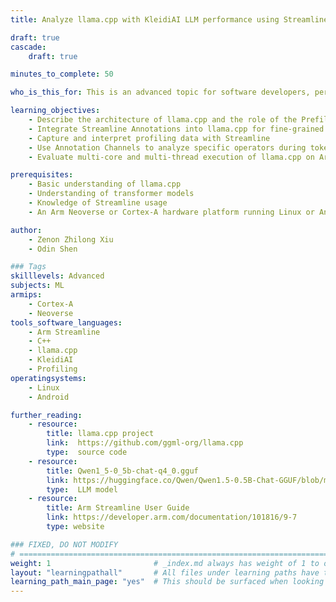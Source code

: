 ```yaml
---
title: Analyze llama.cpp with KleidiAI LLM performance using Streamline

draft: true
cascade:
    draft: true

minutes_to_complete: 50

who_is_this_for: This is an advanced topic for software developers, performance engineers, and AI practitioners who want to run llama.cpp on Arm-based CPUs, learn how to use Arm Streamline to capture and analyze performance data, and understand how LLM inference behaves at the Prefill and Decode stages.

learning_objectives:
    - Describe the architecture of llama.cpp and the role of the Prefill and Decode stages
    - Integrate Streamline Annotations into llama.cpp for fine-grained performance insights
    - Capture and interpret profiling data with Streamline
    - Use Annotation Channels to analyze specific operators during token generation
    - Evaluate multi-core and multi-thread execution of llama.cpp on Arm CPUs

prerequisites:
    - Basic understanding of llama.cpp
    - Understanding of transformer models
    - Knowledge of Streamline usage
    - An Arm Neoverse or Cortex-A hardware platform running Linux or Android to test the application

author: 
    - Zenon Zhilong Xiu
    - Odin Shen

### Tags
skilllevels: Advanced
subjects: ML
armips:
    - Cortex-A
    - Neoverse
tools_software_languages:
    - Arm Streamline
    - C++
    - llama.cpp
    - KleidiAI
    - Profiling
operatingsystems:
    - Linux
    - Android

further_reading:
    - resource:
        title: llama.cpp project
        link:  https://github.com/ggml-org/llama.cpp
        type:  source code
    - resource:
        title: Qwen1_5-0_5b-chat-q4_0.gguf 
        link: https://huggingface.co/Qwen/Qwen1.5-0.5B-Chat-GGUF/blob/main/qwen1_5-0_5b-chat-q4_0.gguf 
        type:  LLM model
    - resource:
        title: Arm Streamline User Guide 
        link: https://developer.arm.com/documentation/101816/9-7
        type: website

### FIXED, DO NOT MODIFY
# ================================================================================
weight: 1                       # _index.md always has weight of 1 to order correctly
layout: "learningpathall"       # All files under learning paths have this same wrapper
learning_path_main_page: "yes"  # This should be surfaced when looking for related content. Only set for _index.md of learning path content.
---
```


